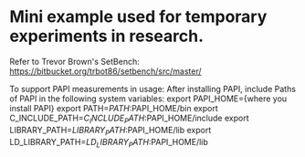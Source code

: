 # Mini example used for temporary experiments in research.
Refer to Trevor Brown's SetBench: https://bitbucket.org/trbot86/setbench/src/master/

To support PAPI measurements in usage:
After installing PAPI, include Paths of PAPI in the following system variables:
export PAPI_HOME={where you install PAPI}
export PATH=$PATH:$PAPI_HOME/bin
export C_INCLUDE_PATH=$C_INCLUDE_PATH:$PAPI_HOME/include
export LIBRARY_PATH=$LIBRARY_PATH:$PAPI_HOME/lib
export LD_LIBRARY_PATH=$LD_LIBRARY_PATH:$PAPI_HOME/lib

